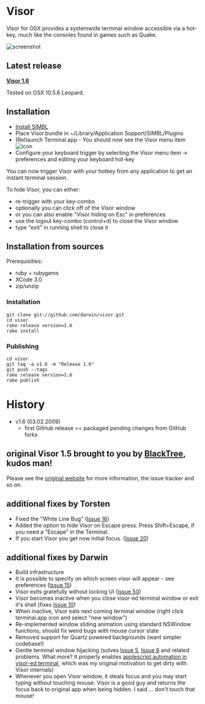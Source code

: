 # Visor

Visor for OSX provides a systemwide terminal window accessible via a hot-key, much like the consoles found in games such as Quake.

![screenshot](http://github.com/darwin/visor/blob/master/support/screenshot.png?raw=true)

## Latest release

**[Visor 1.6](http://dl.getdropbox.com/u/559047/Visor/Visor-1.6-2a6ec8.zip)**

Tested on OSX 10.5.6 Leopard.

## Installation

  * [Install SIMBL](http://www.culater.net/software/SIMBL/SIMBL.php)
  * Place Visor.bundle in ~/Library/Application Support/SIMBL/Plugins
  * (Re)launch Terminal.app - You should now see the Visor menu item ![icon](http://github.com/darwin/visor/blob/master/src/VisorActive.png?raw=true)
  * Configure your keyboard trigger by selecting the Visor menu item -> preferences and editing your keyboard hot-key

You can now trigger Visor with your hotkey from any application to get an instant terminal session. 

To hide Visor, you can either:

  * re-trigger with your key-combo
  * optionally you can click off of the Visor window
  * or you can also enable "Visor hiding on Esc" in preferences
  * use the logout key-combo (control+d) to close the Visor window
  * type "exit" in running shell to close it

## Installation from sources

Prerequisities:

  * ruby + rubygems
  * XCode 3.0
  * zip/unzip

### Installation

    git clone git://github.com/darwin/visor.git
    cd visor
    rake release version=1.6
    rake install

### Publishing
    
    cd visor
    git tag -a v1.6 -m "Release 1.6"
    git push --tags
    rake release version=1.6
    rake publish

# History

* v1.6 (03.02.2009)
  * first GitHub release == packaged pending changes from GitHub forks

## original Visor 1.5 brought to you by [BlackTree](http://blacktree.com), kudos man!

Please see the [original website](http://code.google.com/p/blacktree-visor/) for more information, the issue tracker and so on.

## additional fixes by Torsten

* Fixed the "White Line Bug" ([Issue 16](http://code.google.com/p/blacktree-visor/issues/detail?id=16))
* Added the option to hide Visor on Escape press.
  Press Shift+Escape, if you need a "Escape" in the Terminal.
* If you start Visor you get now initial focus. ([Issue 20](http://code.google.com/p/blacktree-visor/issues/detail?id=20))

## additional fixes by Darwin

* Build infrastructure
* It is possible to specify on which screen visor will appear - see preferences ([Issue 15](http://code.google.com/p/blacktree-visor/issues/detail?id=15))
* Visor exits gratefully without locking UI ([Issue 50](http://code.google.com/p/blacktree-visor/issues/detail?id=50))
* Visor becomes inactive when you close visor-ed terminal window or exit it's shell (fixes [Issue 10](http://code.google.com/p/blacktree-visor/issues/detail?id=10))
* When inactive, Visor eats next coming terminal window (right click terminal.app icon and select "new window")
* Re-implemented window sliding animation using standard NSWindow functions, should fix weird bugs with mouse cursor state
* Removed support for Quartz powered backgrounds (want simpler codebase!)
* Gentle terminal window hijacking (solves [Issue 5](http://code.google.com/p/blacktree-visor/issues/detail?id=5), [Issue 6](http://code.google.com/p/blacktree-visor/issues/detail?id=6) and related problems. What more? It properly enables [applescript automation in visor-ed terminal](http://onrails.org/articles/2007/11/28/scripting-the-leopard-terminal), which was my original motivation to get dirty with Visor internals)
* Whenever you open Visor window, it steals focus and you may start typing without touching mouse. Visor is a good guy and returns the focus back to original app when being hidden. I said ... don't touch that mouse!